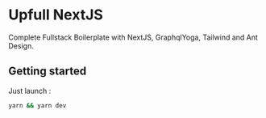 # Upfull NextJS

Complete Fullstack Boilerplate with NextJS, GraphqlYoga, Tailwind and Ant Design.

## Getting started

Just launch : 

```bash
yarn && yarn dev
```
